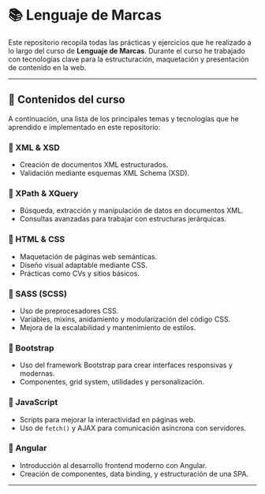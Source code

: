 # 📚 Lenguaje de Marcas

Este repositorio recopila todas las prácticas y ejercicios que he realizado a lo largo del curso de **Lenguaje de Marcas**. Durante el curso he trabajado con tecnologías clave para la estructuración, maquetación y presentación de contenido en la web.

---

## 📌 Contenidos del curso

A continuación, una lista de los principales temas y tecnologías que he aprendido e implementado en este repositorio:

### 🔹 XML & XSD
- Creación de documentos XML estructurados.
- Validación mediante esquemas XML Schema (XSD).

### 🔹 XPath & XQuery
- Búsqueda, extracción y manipulación de datos en documentos XML.
- Consultas avanzadas para trabajar con estructuras jerárquicas.

### 🔹 HTML & CSS
- Maquetación de páginas web semánticas.
- Diseño visual adaptable mediante CSS.
- Prácticas como CVs y sitios básicos.

### 🔹 SASS (SCSS)
- Uso de preprocesadores CSS.
- Variables, mixins, anidamiento y modularización del código CSS.
- Mejora de la escalabilidad y mantenimiento de estilos.

### 🔹 Bootstrap
- Uso del framework Bootstrap para crear interfaces responsivas y modernas.
- Componentes, grid system, utilidades y personalización.

### 🔹 JavaScript
- Scripts para mejorar la interactividad en páginas web.
- Uso de `fetch()` y AJAX para comunicación asíncrona con servidores.

### 🔹 Angular
- Introducción al desarrollo frontend moderno con Angular.
- Creación de componentes, data binding, y estructuración de una SPA.

---
